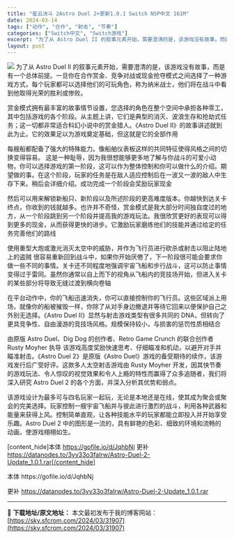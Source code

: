 ```yaml
---
title: "星云决斗 2Astro Duel 2+更新1.0.1 Switch NSP中文 161M"
date: 2024-03-14
tags: ["动作", "合作", "射击", "节奏"]
categories: ["Switch中文", "Switch游戏"]
excerpt: "为了从 Astro Duel II 的叙事元素开始，需要澄清的是，该游戏没有故事，而是有一个总体前提。一旦你在合作赏金、竞争对战或现金抢夺模式之间选择了一种游戏方式，每个玩家都可以选择他们的可玩角色，称为纳米战士，他们将在战斗中看到他取得光荣的胜利或惨败。 赏金模式拥有最丰富的故事情节设置，您选择的&hellip;"
layout: post
---
```


<img class="aligncenter" src="https://sky.sfcrom.com/wp-content/uploads/2024/03/20240329101003-2235b.jpeg" />
为了从 Astro Duel II 的叙事元素开始，需要澄清的是，该游戏没有故事，而是有一个总体前提。一旦你在合作赏金、竞争对战或现金抢夺模式之间选择了一种游戏方式，每个玩家都可以选择他们的可玩角色，称为纳米战士，他们将在战斗中看到他取得光荣的胜利或惨败。

赏金模式拥有最丰富的故事情节设置，您选择的角色在整个空间中承担各种零工，其中包括游戏的各个阶段。从主题上讲，它们是典型的消灭、波浪生存和抢劫式任务；这一切都非常适合科幻小说中的赏金猎人。《Astro Duel II》的故事讲述就到此为止。它的效果足以为游戏奠定基础，但这就是它的全部作用

每艘船都配备了强大的特殊能力。像船舶仪表板这样的共同特征使得风格之间的切换变得容易。
这是一种耻辱，因为我很想能够更多地了解与你战斗的可爱小动物，你可以选择游戏的第一阶段，这可以作为整体控制和你可以做什么的介绍。期望做的事。在这个阶段，玩家的任务是在敌人适应控制后在一波又一波的敌人中生存下来。稍后会详细介绍。成功完成一个阶段会奖励玩家现金

然后可以用来解锁新船只、新阶段以及所述阶段的更高难度版本。你越快到达关卡终点，你收到的钱就越多。也许并不奇怪，赏金模式是我大部分时间独自度过的地方，从一个阶段跳到另一个阶段并提高我的游戏玩法。我很欣赏更好的表现可以得到更多的现金，从而获得更快的进步。它激励玩家磨练他们的技能并通过给定的任务完善他们的路线

使用重型大炮或激光消灭太空中的威胁，并作为飞行员进行砍杀或射击以阻止陆地上的盗贼
很容易重新回到战斗中，如果你开始厌倦了，下一阶段很可能会要求你做一些不同的事情。关卡还不同程度地强调宇宙飞船和步行战斗，这可以防止事情变得过于雷同。虽然你通常以自上而下的视角从飞船内的竞技场开始，但进入关卡的某些部分将导致无缝过渡到横向卷轴

在平台动作中，你的飞船迅速消失，你可以直接控制你的飞行员。这些区域派上用场，就像你的船被摧毁一样，你除了从对手身边撤退并等待它回来以便保护自己之外别无选择。《Astro Duel II》显然与射击游戏类型有很多共同的 DNA，但转向了更具竞争性、自由漫游的竞技场风格。规模保持较小，与损害的惩罚性质相结合

由原版 Astro Duel、Dig Dog 的创作者、Retro Game Crunch 的联合创作者 Rusty Moyher 执导
该游戏高度奖励快速思考、仔细瞄准和机动，以避开对手并瞄准射击。《Astro Duel 2》是原版《Astro Duel》游戏的备受期待的续作，该游戏发行后广受好评。这款多人太空射击游戏由 Rusty Moyher 开发，因其快节奏的游戏玩法、令人惊叹的视觉效果和令人上瘾的特性而赢得了众多追随者，我们将深入研究 Astro Duel 2 的各个方面，并深入分析其优势和弱点。

该游戏设计为最多可与四名玩家一起玩，无论是本地还是在线，使其成为聚会或聚会的完美选择。玩家控制一艘宇宙飞船并与彼此进行激烈的战斗，利用各种武器和能量来获得上风。控制简单直观，让各种技能水平的玩家都能立即投入并开始享受乐趣。Astro Duel 2 中的图形是一流的，具有鲜艳的色彩、细致的环境和流畅的动画，使游戏栩栩如生。

[content_hide]本体 https://gofile.io/d/JqhbNj
更补 https://datanodes.to/3yv33o3falrw/Astro-Duel-2-Update_1.0.1.rar[/content_hide]

<!--wechatfans start-->本体 https://gofile.io/d/JqhbNj
更补 https://datanodes.to/3yv33o3falrw/Astro-Duel-2-Update_1.0.1.rar<!--wechatfans end-->

---
📖 **下载地址/原文地址：** 本文最初发布于我的博客网站：[https://sky.sfcrom.com/2024/03/31907](https://sky.sfcrom.com/2024/03/31907)
